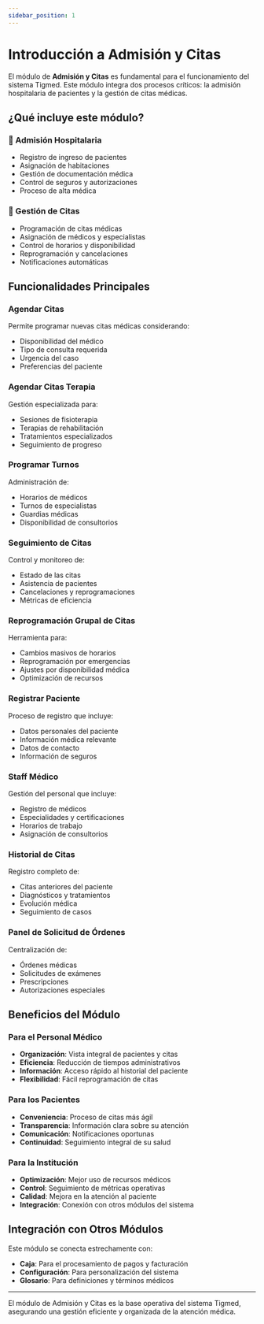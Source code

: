 ```yaml
---
sidebar_position: 1
---
```


# Introducción a Admisión y Citas

El módulo de **Admisión y Citas** es fundamental para el funcionamiento del sistema Tigmed. Este módulo integra dos procesos críticos: la admisión hospitalaria de pacientes y la gestión de citas médicas.

## ¿Qué incluye este módulo?

### 🏥 Admisión Hospitalaria
- Registro de ingreso de pacientes
- Asignación de habitaciones
- Gestión de documentación médica
- Control de seguros y autorizaciones
- Proceso de alta médica

### 📅 Gestión de Citas
- Programación de citas médicas
- Asignación de médicos y especialistas
- Control de horarios y disponibilidad
- Reprogramación y cancelaciones
- Notificaciones automáticas

## Funcionalidades Principales

### Agendar Citas
Permite programar nuevas citas médicas considerando:
- Disponibilidad del médico
- Tipo de consulta requerida
- Urgencia del caso
- Preferencias del paciente

### Agendar Citas Terapia
Gestión especializada para:
- Sesiones de fisioterapia
- Terapias de rehabilitación
- Tratamientos especializados
- Seguimiento de progreso

### Programar Turnos
Administración de:
- Horarios de médicos
- Turnos de especialistas
- Guardias médicas
- Disponibilidad de consultorios

### Seguimiento de Citas
Control y monitoreo de:
- Estado de las citas
- Asistencia de pacientes
- Cancelaciones y reprogramaciones
- Métricas de eficiencia

### Reprogramación Grupal de Citas
Herramienta para:
- Cambios masivos de horarios
- Reprogramación por emergencias
- Ajustes por disponibilidad médica
- Optimización de recursos

### Registrar Paciente
Proceso de registro que incluye:
- Datos personales del paciente
- Información médica relevante
- Datos de contacto
- Información de seguros

### Staff Médico
Gestión del personal que incluye:
- Registro de médicos
- Especialidades y certificaciones
- Horarios de trabajo
- Asignación de consultorios

### Historial de Citas
Registro completo de:
- Citas anteriores del paciente
- Diagnósticos y tratamientos
- Evolución médica
- Seguimiento de casos

### Panel de Solicitud de Órdenes
Centralización de:
- Órdenes médicas
- Solicitudes de exámenes
- Prescripciones
- Autorizaciones especiales

## Beneficios del Módulo

### Para el Personal Médico
- **Organización**: Vista integral de pacientes y citas
- **Eficiencia**: Reducción de tiempos administrativos
- **Información**: Acceso rápido al historial del paciente
- **Flexibilidad**: Fácil reprogramación de citas

### Para los Pacientes
- **Conveniencia**: Proceso de citas más ágil
- **Transparencia**: Información clara sobre su atención
- **Comunicación**: Notificaciones oportunas
- **Continuidad**: Seguimiento integral de su salud

### Para la Institución
- **Optimización**: Mejor uso de recursos médicos
- **Control**: Seguimiento de métricas operativas
- **Calidad**: Mejora en la atención al paciente
- **Integración**: Conexión con otros módulos del sistema

## Integración con Otros Módulos

Este módulo se conecta estrechamente con:
- **Caja**: Para el procesamiento de pagos y facturación
- **Configuración**: Para personalización del sistema
- **Glosario**: Para definiciones y términos médicos

---

El módulo de Admisión y Citas es la base operativa del sistema Tigmed, asegurando una gestión eficiente y organizada de la atención médica.